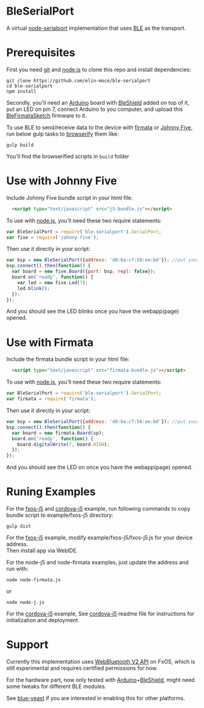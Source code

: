 BleSerialPort
=============

A virtual [node-serialport] implementation that uses [BLE] as the transport.

# Prerequisites

First you need [git] and [node.js] to clone this repo and install dependencies:
```
git clone https://github.com/elin-moco/ble-serialport
cd ble-serialport
npm install
```

Secondly, you'll need an [Arduino] board with [BleShield] added on top of it, 
put an LED on pin 7, connect Arduino to you computer, 
and upload this [BleFirmataSketch] firmware to it.

To use BLE to send/receive data to the device with [firmata] or [Johnny Five],
run below gulp tasks to [browserify] them like:
```
gulp build
```

You'll find the browserified scripts in `build` folder 


# Use with Johnny Five

Include Johnny Five bundle script in your html file:
```html
  <script type="text/javascript" src="j5-bundle.js"></script>
```
To use with [node.js], you'll need these two require statements:
```javascript
var BleSerialPort = require('ble-serialport').SerialPort;
var five = require('johnny-five');
```

Then use it directly in your script:
```javascript
var bsp = new BleSerialPort({address: 'd0:6a:cf:58:ee:bd'}); //put your device name or address here
bsp.connect().then(function() {
  var board = new five.Board({port: bsp, repl: false});
  board.on('ready', function() {
    var led = new five.Led(7);
    led.blink();
  });
});

```

And you should see the LED blinks once you have the webapp(page) opened.


# Use with Firmata

Include the firmata bundle script in your html file:
```html
  <script type="text/javascript" src="firmata-bundle.js"></script>
```
To use with [node.js], you'll need these two require statements:
```javascript
var BleSerialPort = require('ble-serialport').SerialPort;
var firmata = require('firmata');
```

Then use it directly in your script:
```javascript
var bsp = new BleSerialPort({address: 'd0:6a:cf:58:ee:bd'}); //put your device name or address here
bsp.connect().then(function() {
  var board = new firmata.Board(sp);
  board.on('ready', function() {
    board.digitalWrite(7, board.HIGH);
  });
});

```

And you should see the LED on once you have the webapp(page) opened.


# Runing Examples

For the [fxos-j5] and [cordova-j5] example,
run following commands to copy bundle script to example/fxos-j5 directory:
```
gulp dist
```

For the [fxos-j5] example,
modify example/fxos-j5/fxos-j5.js for your device address.  
Then install app via WebIDE.

For the node-j5 and node-firmata examples, just update the address and run with:
```
node node-firmata.js
```
or
```
node node-j.js
```

For the [cordova-j5] example,
See [cordova-j5] readme file for instructions for initialization and deployment.

# Support

Currently this implementation uses [WebBluetooth V2 API](https://wiki.mozilla.org/B2G/Bluetooth/WebBluetooth-v2) on FxOS,
which is still experimental and requires certified permissions for now.

For the hardware part, now only tested with [Arduino]+[BleShield], might need some tweaks for different BLE modules.

See [blue-yeast] if you are interested in enabling this for other platforms.

[BLE]: https://en.wikipedia.org/wiki/Bluetooth_low_energy
[Arduino]: http://arduino.cc/
[BleShield]: http://redbearlab.com/bleshield/
[node-serialport]: https://github.com/voodootikigod/node-serialport
[firmata]: https://github.com/jgautier/firmata/ 
[Johnny Five]: http://github.com/rwaldron/johnny-five/ 
[BleFirmataSketch]: https://codebender.cc/sketch:128276
[blue-yeast]: https://github.com/elin-moco/blue-yeast
[WebBluetooth V2 API]: https://wiki.mozilla.org/B2G/Bluetooth/WebBluetooth-v2
[browserify]: http://browserify.org/ 
[node.js]: https://nodejs.org/
[git]: https://git-scm.com/
[fxos-j5]: https://github.com/elin-moco/ble-serialport/tree/master/example/fxos-j5
[cordova-j5]: https://github.com/elin-moco/ble-serialport/tree/master/example/cordova-j5
